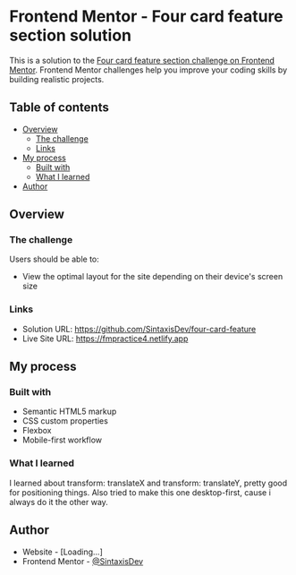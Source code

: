 # Frontend Mentor - Four card feature section solution

This is a solution to the [Four card feature section challenge on Frontend Mentor](https://www.frontendmentor.io/challenges/four-card-feature-section-weK1eFYK). Frontend Mentor challenges help you improve your coding skills by building realistic projects. 

## Table of contents

- [Overview](#overview)
  - [The challenge](#the-challenge)
  - [Links](#links)
- [My process](#my-process)
  - [Built with](#built-with)
  - [What I learned](#what-i-learned)
- [Author](#author)

## Overview

### The challenge

Users should be able to:

- View the optimal layout for the site depending on their device's screen size

### Links

- Solution URL: https://github.com/SintaxisDev/four-card-feature
- Live Site URL: https://fmpractice4.netlify.app

## My process

### Built with

- Semantic HTML5 markup
- CSS custom properties
- Flexbox
- Mobile-first workflow

### What I learned

I learned about transform: translateX and transform: translateY, pretty good for positioning things. Also tried to make this one desktop-first, cause i always do it the other way.

## Author

- Website - [Loading...]
- Frontend Mentor - [@SintaxisDev](https://www.frontendmentor.io/profile/SintaxisDev)
